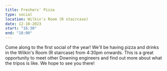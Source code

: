 ```yaml
---
title: Freshers' Pizza
type: social
location: Wilkin's Room (R staircase)
date: 12-10-2023
start: "16:30"
end: "18:00"
---
```


Come along to the first social of the year! We'll be having pizza and drinks in the Wilkin's Room (R staircase) from 4:30pm onwards. This is a great opportunity to meet other Downing engineers and find out more about what the tripos is like. We hope to see you there!
